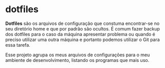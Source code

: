 # dotfiles

**Dotfiles** são os arquivos de configuração que constuma encontrar-se no seu diretório home e que por padrão são ocultos. É comum fazer backup dos dotfiles para o caso da máquina apresentar problema ou quando é preciso utilizar uma outra máquina e portanto podemos utilizar o Git para essa tarefa.

Esse projeto agrupa os meus arquivos de configurações para o meu ambiente de desenvolvimento, listando os programas que mais uso.
